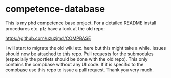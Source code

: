 # competence-database
This is my phd competence base project. For a detailed README install procedures etc. plz have a look at the old repo:

https://github.com/uzuzjmd/COMPBASE

I will start to migrate the old wiki etc. here but this might take a while. Issues should now be attached to this repo. Pull requests for the submodules (espacially the portlets should be done with the old repo). This only contains the compbase without any UI code. If it is specific to the compbase use this repo to issue a pull request. Thank you very much.
